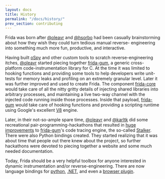 ```yaml
---
layout: docs
title: History
permalink: "/docs/history/"
prev_section: contributing
---
```


Frida was born after [@oleavr][] and [@hsorbo][] had been casually
brainstorming about how they wish they could turn tedious manual reverse-
engineering into something much more fun, productive, and interactive.

Having built [oSpy][] and other custom tools to scratch reverse-engineering
itches, [@oleavr][] started piecing together [frida-gum][], a generic cross-
platform code-instrumentation library for C. At the time it was limited to
hooking functions and providing some tools to help developers write unit-
tests for memory leaks and profiling on an extremely granular level. Later it
was further improved and used to create Frida. The component [frida-core][]
would take care of all the nitty gritty details of injecting shared libraries
into arbitrary processes, and maintaining a live two-way channel with the
injected code running inside those processes. Inside that payload, [frida-gum][]
would take care of hooking functions and providing a scripting runtime using
Google's excellent [V8][] engine.

Later, in their not-so-ample spare time, [@oleavr][] and [@karltk][] did some
recreational pair-programming-hackathons that resulted in [huge improvements][]
to [frida-gum][]'s code tracing engine, the so-called [Stalker][]. There were
also Python bindings created. They started realizing that it was about time
that people out there knew about the project, so further hackathons were devoted
to piecing together a website and some much needed documentation.

Today, Frida should be a very helpful toolbox for anyone interested in dynamic
instrumentation and/or reverse-engineering. There are now language bindings
for [python][], [.NET][], and even a [browser plugin][].


[@oleavr]: https://twitter.com/oleavr
[@hsorbo]: https://twitter.com/hsorbo
[@karltk]: https://twitter.com/karltk
[frida-core]: https://github.com/frida/frida-core/
[frida-gum]: https://github.com/frida/frida-gum/
[Stalker]: https://github.com/frida/frida-gum/blob/master/gum/backend-x86/gumstalker-x86.c
[huge improvements]: http://blog.kalleberg.org/post/833101026/live-x86-code-instrumentation-with-frida
[python]: https://pypi.python.org/pypi/frida
[.NET]: http://ospy.org/frida/windows/x64-Release/bin/Frida.dll
[browser plugin]: http://ospy.org/frida/mac/lib/browser/plugins/libnpfrida.dylib
[oSpy]: https://code.google.com/p/ospy/
[V8]: https://code.google.com/p/v8/
